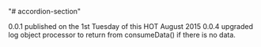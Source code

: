 "# accordion-section" 

 0.0.1 published on the 1st Tuesday of this HOT August 2015
 0.0.4 upgraded log object processor to return from consumeData() if there is no data.
 